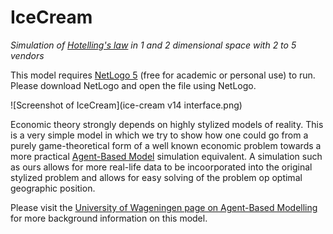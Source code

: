# IceCream #

*Simulation of [Hotelling's law](http://en.wikipedia.org/wiki/Hotelling's_law) in 1 and 2 dimensional space with 2 to 5 vendors*

This model requires [NetLogo 5](https://ccl.northwestern.edu/netlogo/) (free for academic or personal use) to run. Please download NetLogo and open the <ice-cream v14.nlogo> file using NetLogo.

![Screenshot of IceCream](ice-cream v14 interface.png)

Economic theory strongly depends on highly stylized models of reality. This is a very simple model in which we try to show how one could go from a purely game-theoretical form of a well known economic problem towards a more practical [Agent-Based Model](http://en.wikipedia.org/wiki/Agent-based_model) simulation equivalent. A simulation such as ours allows for more real-life data to be incoorporated into the original stylized problem and allows for easy solving of the problem op optimal geographic position.

Please visit the [University of Wageningen page on Agent-Based Modelling](http://www.wageningenur.nl/en/Expertise-Services/Chair-groups/Social-Sciences/Agricultural-Economics-and-Rural-Policy-Group/Research/Ice-Cream-Men.htm) for more background information on this model.
